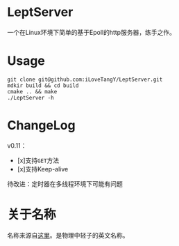 # LeptServer
一个在Linux环境下简单的基于Epoll的http服务器，练手之作。

# Usage
```
git clone git@github.com:iLoveTangY/LeptServer.git
mdkir build && cd build
cmake .. && make
./LeptServer -h
```

# ChangeLog
v0.11：
- [x]支持`GET`方法
- [x]支持Keep-alive

待改进：定时器在多线程环境下可能有问题

# 关于名称
名称来源自[这里](https://zhuanlan.zhihu.com/json-tutorial)。是物理中轻子的英文名称。

